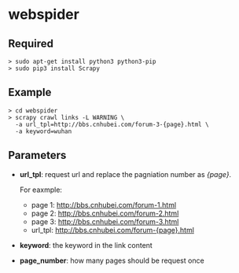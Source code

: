 # webspider

## Required 
```
> sudo apt-get install python3 python3-pip
> sudo pip3 install Scrapy
```

## Example
```
> cd webspider
> scrapy crawl links -L WARNING \
  -a url_tpl=http://bbs.cnhubei.com/forum-3-{page}.html \
  -a keyword=wuhan
```

## Parameters
- **url_tpl**:
    request url and replace the pagniation number as *{page}*.
    
    For eaxmple: 
    - page 1: http://bbs.cnhubei.com/forum-1.html
    - page 2: http://bbs.cnhubei.com/forum-2.html
    - page 3: http://bbs.cnhubei.com/forum-3.html
    - url_tpl: http://bbs.cnhubei.com/forum-{page}.html

- **keyword**:
    the keyword in the link content

- **page_number**:
    how many pages should be request once
